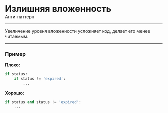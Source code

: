 
<div>
    <h1 style="margin: 0;">Излишняя вложенность</h1>
    <p style="margin: 0;">Анти-паттерн</p>
</div>

***

Увеличение уровня вложенности усложняет код, делает его менее читаемым.

***

### Пример 

**Плохо:**
```python
if status:
    if status != 'expired':
        ...
```
**Хорошо:**
```python
if status and status != 'expired':
    ...
```

